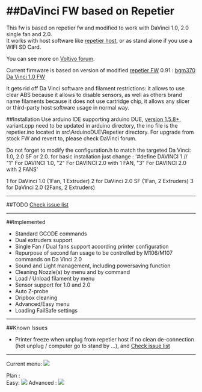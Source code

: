 ##DaVinci FW based on Repetier
============================

This fw is based on repetier fw and modified to work with DaVinci 1.0, 2.0 single fan and 2.0.   
It works with host software like [repetier host](http://repetier.com), or as stand alone if you use a WIFI SD Card.

You can see more on [Voltivo forum](http://voltivo.com/forum/davinci-firmware).

Current firmware is based on version of  modified [repetier FW](https://github.com/repetier/Repetier-Firmware) 0.91 : [bgm370 Da Vinci 1.0 FW](https://github.com/bgm370/Repetier-Firmware) 

It gets rid off Da Vinci software and filament restrictions: it allows to use clear ABS because it allows to disable sensors, as well as others brand name filaments because it does not use cartridge chip, it allows any slicer or third-party host software usage in normal way. 

##Installation
Use arduino IDE supporting arduino DUE, [version 1.5.8+](http://arduino.cc/en/Main/Software#toc3), variant.cpp need to be updated in arduino directory, the ino file is the repetier.ino located in src\ArduinoDUE\Repetier directory.
For upgrade from stock FW and revert to, please check DaVinci forum.

Do not forget to modify the configuration.h to match the targeted Da Vinci: 1.0, 2.0 SF or 2.0. 
for basic installation just change :
'#define DAVINCI 1 // "1" For DAVINCI 1.0, "2" For DAVINCI 2.0 with 1 FAN, "3" For DAVINCI 2.0 with 2 FANS</code>'

1 for DaVinci 1.0 (1Fan, 1 Extruder)
2 for DaVinci 2.0 SF (1Fan, 2 Extruders)
3 for DaVinci 2.0  (2Fans, 2 Extruders)

***
##TODO
[Check issue list](https://github.com/luc-github/Repetier-Firmware/issues)
	
***
##Implemented
* Standard GCODE commands
* Dual extruders support
* Single Fan / Dual fans support according printer configuration
* Repurpose of second fan usage to be controlled by M106/M107 commands on Da Vinci 2.0
* Sound and Light management, including powersaving function
* Cleaning Nozzle(s) by menu and by command
* Load / Unload filament by menu
* Sensor support for 1.0 and 2.0
* Auto Z-probe
* Dripbox cleaning
* Advanced/Easy menu
* Loading FailSafe settings

***
##Known Issues
* Printer freeze when unplug from repetier host if no clean de-connection (hot unplug / computer go to stand by ...), 
and [Check issue list](https://github.com/luc-github/Repetier-Firmware/issues)
	
***
Current menu: <img src='https://github.com/luc-github/Repetier-Firmware/blob/davinci/Menu%20.png'>

Plan :  
Easy: <img src='https://cloud.githubusercontent.com/assets/8822552/4748170/bfa0b7e8-5a69-11e4-80b7-02b9c99fe122.png'>
Advanced :  <img src='https://cloud.githubusercontent.com/assets/8822552/4748932/bebab9e2-5a7c-11e4-8fea-cdbe3d70820c.png'>

